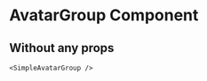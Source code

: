 <script setup lang="ts">
import {SimpleAvatarGroup} from 'simple-daisy-vue'
</script>

# AvatarGroup Component

## Without any props

<SimpleAvatarGroup/>

```vue
<SimpleAvatarGroup />
```